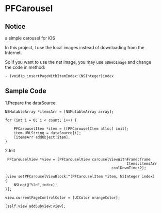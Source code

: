 # PFCarousel

## Notice
a simple carousel for iOS

In this project, I use the local images instead of downloading from the Internet. 

So if you want to use the net image, you may use `SDWebImage` and change the code in method:

    - (void)p_insertPageWithItemIndex:(NSInteger)index

## Sample Code

1.Prepare the dataSource

    NSMutableArray *itemsArr = [NSMutableArray array];
    
    for (int i = 0; i < count; i++) {
        
        PFCarouselItem *item = [[PFCarouselItem alloc] init];
        item.URLString = dataSource[i];
        [itemsArr addObject:item];
    }


2.Init

     PFCarouselView *view = [PFCarouselView carouselViewWithFrame:frame
                                                            Items:itemsArr
                                                     coolDownTime:2];
    
    [view setPFCarouselViewBlock:^(PFCarouselItem *item, NSInteger index) {
        NSLog(@"%ld",index);
    }];
    
    view.currentPageControlColor = [UIColor orangeColor];
    
    [self.view addSubview:view];





